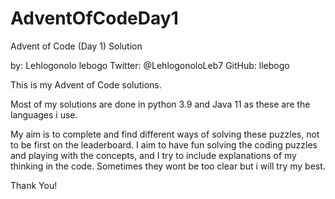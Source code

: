 # AdventOfCodeDay1
Advent of Code (Day 1) Solution

by: Lehlogonolo lebogo
Twitter: @LehlogonoloLeb7
GitHub: llebogo

This is my Advent of Code solutions.

Most of my solutions are done in python 3.9 and Java 11 as these are the languages i use.

My aim is to complete and find different ways of solving these puzzles, not to be first on the leaderboard. I aim to have fun solving the coding puzzles and playing with the concepts, and I try to include explanations of my thinking in the code. Sometimes they wont be too clear but i will try my best.

Thank You!




